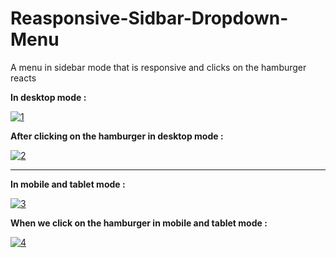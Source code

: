 # Reasponsive-Sidbar-Dropdown-Menu

A menu in sidebar mode that is responsive and clicks on the hamburger reacts


<strong>In desktop mode : </strong>

<a href="https://ibb.co/LR1QFrB"><img src="https://i.ibb.co/vqksFhf/1.png" alt="1" border="0"></a>


<strong>After clicking on the hamburger in desktop mode : </strong>


<a href="https://ibb.co/pfLQdSq"><img src="https://i.ibb.co/McCf7md/2.png" alt="2" border="0"></a>

<hr>



<strong> In mobile and tablet mode : </strong>

<a href="https://imgbb.com/"><img src="https://i.ibb.co/mBLddBC/3.png" alt="3" border="0"></a>


<strong> When we click on the hamburger in mobile and tablet mode :</strong>

<a href="https://imgbb.com/"><img src="https://i.ibb.co/fMZKj7w/4.png" alt="4" border="0"></a>

